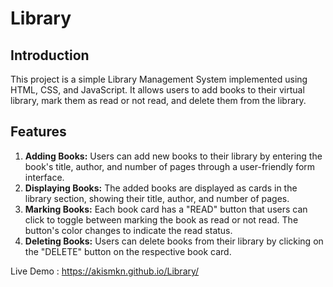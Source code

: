 # Library

## Introduction
This project is a simple Library Management System implemented using HTML, CSS, and JavaScript. It allows users to add books to their virtual library, mark them as read or not read, and delete them from the library.

## Features
1. **Adding Books:** Users can add new books to their library by entering the book's title, author, and number of pages through a user-friendly form interface.
2. **Displaying Books:** The added books are displayed as cards in the library section, showing their title, author, and number of pages.
3. **Marking Books:** Each book card has a "READ" button that users can click to toggle between marking the book as read or not read. The button's color changes to indicate the read status.
4. **Deleting Books:** Users can delete books from their library by clicking on the "DELETE" button on the respective book card.

Live Demo : https://akismkn.github.io/Library/
